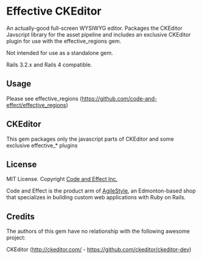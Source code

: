 # Effective CKEditor

An actually-good full-screen WYSIWYG editor. Packages the CKEditor Javscript library for the asset pipeline and includes an exclusive CKEditor plugin for use with the effective_regions gem.

Not intended for use as a standalone gem.

Rails 3.2.x and Rails 4 compatible.

## Usage

Please see effective_regions (https://github.com/code-and-effect/effective_regions)

## CKEditor

This gem packages only the javascript parts of CKEditor and some exclusive effective_* plugins

## License

MIT License.  Copyright [Code and Effect Inc.](http://www.codeandeffect.com/)

Code and Effect is the product arm of [AgileStyle](http://www.agilestyle.com/), an Edmonton-based shop that specializes in building custom web applications with Ruby on Rails.


## Credits

The authors of this gem have no relationship with the following awesome project:

CKEditor (http://ckeditor.com/ - https://github.com/ckeditor/ckeditor-dev)
